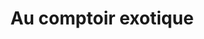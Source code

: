 ---
title: "Au comptoir exotique"
url: /cherbourg-en-cotentin/au-comptoir-exotique/
shop: charcuterie
---